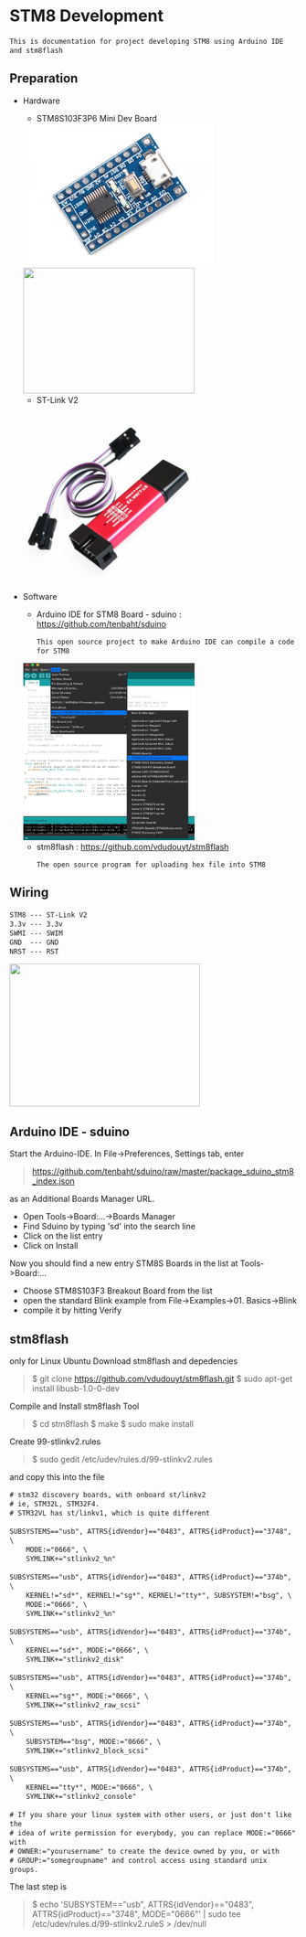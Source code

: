 # STM8 Development

```
This is documentation for project developing STM8 using Arduino IDE and stm8flash
```
## Preparation
* Hardware
  * STM8S103F3P6 Mini Dev Board
  <img src="/Pics/STM8 Minimum System Development Board.JPG" width="333" height="250">
  <img src="https://tenbaht.github.io/sduino/hardware/stm8blue-pinout.png" width="300" height="220">
  
  * ST-Link V2
  <img src="/Pics/sta-2.jpg" width="300" height="310">
 
* Software 
  * Arduino IDE for STM8 Board - sduino : https://github.com/tenbaht/sduino
    ```
    This open source project to make Arduino IDE can compile a code for STM8
    ```
  <img src="/Pics/arduino_stm8.png" width="300" height="310">

  * stm8flash : https://github.com/vdudouyt/stm8flash
    ```
    The open source program for uploading hex file into STM8
    ```
## Wiring
```
STM8 --- ST-Link V2
3.3v --- 3.3v
SWMI --- SWIM
GND  --- GND
NRST --- RST
```
<img src="https://robu.in/wp-content/uploads/2018/07/robu-5-2.jpg" width="333" height="250">

## Arduino IDE - sduino
Start the Arduino-IDE. In File->Preferences, Settings tab, enter 
> https://github.com/tenbaht/sduino/raw/master/package_sduino_stm8_index.json

as an Additional Boards Manager URL.

* Open Tools->Board:...->Boards Manager
* Find Sduino by typing 'sd' into the search line
* Click on the list entry
* Click on Install

Now you should find a new entry STM8S Boards in the list at Tools->Board:...

* Choose STM8S103F3 Breakout Board from the list
* open the standard Blink example from File->Examples->01. Basics->Blink
* compile it by hitting Verify


## stm8flash
only for Linux Ubuntu
Download stm8flash and depedencies
> $ git clone https://github.com/vdudouyt/stm8flash.git
> $ sudo apt-get install libusb-1.0-0-dev

Compile and Install stm8flash Tool
> $ cd stm8flash
> $ make
> $ sudo make install

Create 99-stlinkv2.rules
> $ sudo gedit /etc/udev/rules.d/99-stlinkv2.rules

and copy this into the file
```
# stm32 discovery boards, with onboard st/linkv2
# ie, STM32L, STM32F4.
# STM32VL has st/linkv1, which is quite different

SUBSYSTEMS=="usb", ATTRS{idVendor}=="0483", ATTRS{idProduct}=="3748", \
    MODE:="0666", \
    SYMLINK+="stlinkv2_%n"

SUBSYSTEMS=="usb", ATTRS{idVendor}=="0483", ATTRS{idProduct}=="374b", \
    KERNEL!="sd*", KERNEL!="sg*", KERNEL!="tty*", SUBSYSTEM!="bsg", \
    MODE:="0666", \
    SYMLINK+="stlinkv2_%n"

SUBSYSTEMS=="usb", ATTRS{idVendor}=="0483", ATTRS{idProduct}=="374b", \
    KERNEL=="sd*", MODE:="0666", \
    SYMLINK+="stlinkv2_disk"

SUBSYSTEMS=="usb", ATTRS{idVendor}=="0483", ATTRS{idProduct}=="374b", \
    KERNEL=="sg*", MODE:="0666", \
    SYMLINK+="stlinkv2_raw_scsi"

SUBSYSTEMS=="usb", ATTRS{idVendor}=="0483", ATTRS{idProduct}=="374b", \
    SUBSYSTEM=="bsg", MODE:="0666", \
    SYMLINK+="stlinkv2_block_scsi"

SUBSYSTEMS=="usb", ATTRS{idVendor}=="0483", ATTRS{idProduct}=="374b", \
    KERNEL=="tty*", MODE:="0666", \
    SYMLINK+="stlinkv2_console"

# If you share your linux system with other users, or just don't like the
# idea of write permission for everybody, you can replace MODE:="0666" with
# OWNER:="yourusername" to create the device owned by you, or with
# GROUP:="somegroupname" and control access using standard unix groups.
```
The last step is 
> $ echo 'SUBSYSTEM=="usb", ATTRS{idVendor}=="0483", ATTRS{idProduct}=="3748", MODE="0666"' | sudo tee /etc/udev/rules.d/99-stlinkv2.ruleS > /dev/null


